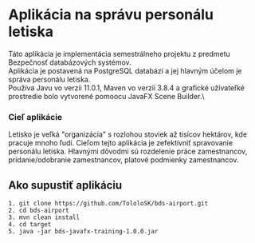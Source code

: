 # Aplikácia na správu personálu letiska

Táto aplikácia je implementácia semestrálneho projektu z predmetu Bezpečnosť databázových systémov.\
Aplikácia je postavená na PostgreSQL databázi a jej hlavným účelom je správa personálu letiska.\
Používa Javu vo verzii 11.0.1, Maven vo verzií 3.8.4 a grafické užívateľké prostredie bolo vytvorené pomoocu JavaFX Scene Builder.\

<h3>Cieľ aplikácie</h3>
Letisko je veľká "organizácia" s rozlohou stoviek až tisícov hektárov, kde pracuje mnoho ľudí. Cieľom tejto aplikácia je zefektívniť spravovanie personálu letiska.
Hlavnými dôvodmi sú rozdelenie práce zamestnancov, pridanie/odobranie zamestnancov, platové podmienky zamestnancov.

Ako supustiť aplikáciu
----------------------
```
1. git clone https://github.com/TololoSK/bds-airport.git
2. cd bds-airport
3. mvn clean install
4. cd target
5. java -jar bds-javafx-training-1.0.0.jar
```
